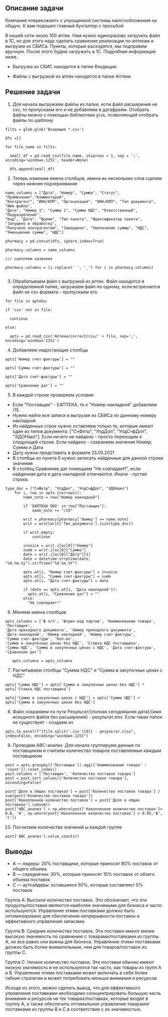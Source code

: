 ## Описание задачи 

Компания «переезжает» с упрощенной системы налогообложения на общую. К вам подошел главный бухгалтер с просьбой:

В нашей сети около 100 аптек. Нам нужно единоразово загрузить файл в 1С, но для этого надо сделать сравнение реализации по аптекам и выгрузки из СБИСа. 
Пункты, которые расходятся, мы подправим вручную. После этого будем загружать в 1С. Подробная информация ниже.

* Выгрузка из СБИС находится в папке Входящие. 

* Файлы с выгрузкой из аптек находятся в папке Аптеки

## Решение задачи

1. Для начала выгружаем файлы из папки, если файл расшерения не csv, то пропускаем его и не добавляем в датафрейм. Отобрать файлы можно с помощью библиотеки `glob`, позволяющей отобрать файлы по шаблону
```
filts = glob.glob('Входящие *.csv')

dfs =[]

for file_name in filts:

  small_df = pd.read_csv(file_name, skiprows = 1, sep = ';', encoding='windows-1251', header=None)

  dfs.append(small_df)
```

2. Теперь изменим имена столбцов, имена их нескольких слов сцепим через нижнее подчеркивание
```
name_columns = ["Дата", "Номер", "Сумма", "Статус", "Примечание","Комментарий",  
"Контрагент", "ИНН/КПП", "Организация", "ИНН/КПП", "Тип документа", "Имя файла",
"Дата", "Номер 1", "Сумма 1", "Сумма НДС", "Ответственный", "Подразделение",
"Код", "Дата", "Время", "Тип пакета", "Идентификатор пакета", "Запущено в обработку",
"Получено контрагентом", "Завершено", "Увеличение суммы", "НДC", "Уменьшение суммы", "НДС"]

pharmacy = pd.concat(dfs, ignore_index=True)

pharmacy.columns = name_columns

/// сцепляем названия

pharmacy.columns = [i.replace(' ', '_') for i in pharmacy.columns]
   
```
3. Обрабатываем файл с выгрузкой из аптек. Файл находится в определенной папке, загружаем файл по одному, если встречается файл не csv формата - пропускаем его.

```
for file in apteka:

if 'csv' not in file:

  continue

else:

  apts = pd.read_csv('Аптеки/correct/csv/' + file, sep=';', encoding='windows-1251')
```

4. Добавляем недостающие столбцы

```
apts['Номер счет-фактуры'] = ""
  
apts['Сумма счет-фактуры'] = ""
   
apts['Дата счет-фактуры'] = ""
   
apts['Сравнение дат'] = ""
```
5. В каждой строке проверяем условия:

* Если "Поставщик" - ЕАПТЕКА, то к "Номер накладной" добавляем /15.
* Нужно найти все записи в выгрузке из СБИСа по данному номеру накладной
* Из найденных строк нужно оставляем только те, которые имеют один из типов документа: ["СчФктр", "УпдДоп", "УпдСчфДоп", "ЭДОНакл"]. Если ничего не найдено - просто переходим к следующей строке. Если найдено - сохраняем значения Номер, Сумма и Дата
* Дату нужно представить в формате 25.05.2021
* В столбцы из пункта 6 нужно записать найденные для данной строки значения
* В столбец Сравнение дат помещаем "Не совпадает!", если найденная дата и дата накладной отличаются. Иначе - пустая строка.
```
type_doc = ["СчФктр", "УпдДоп", "УпдСчфДоп", "ЭДОНакл"]
    for i, row in apts.iterrows():
        name_note = row["Номер накладной"]

        if 'ЕАПТЕКА OOO' in row["Поставщик"]:
            name_note += "/15"

        writ = pharmacy[pharmacy['Номер'] == name_note]
        writ = writ[writ['Тип_документа'].isin(type_doc)]

        if writ.empty:
            continue

        invoice = writ.iloc[0]["Номер"]
        summ = writ.iloc[0]["Сумма"]
        date = writ.iloc[0]["Дата"][1]
        date = datetime.strptime(date, "%d.%m.%y").strftime("%d.%m.%Y")

        apts.at[i, "Номер счет-фактуры"] = invoice
        apts.at[i, "Сумма счет-фактуры"] = summ
        apts.at[i, "Дата счет-фактуры"] = date

        if (date == apts.at[i, 'Дата накладной']):
          apts.at[i, "Сравнение дат"] = ""
        else:
          "Не совпадает!"
```
6. Меняем имена столбцов
```
apts_columns = ['№ п/п', 'Штрих-код партии', 'Наименование товара', 'Поставщик',
'Дата приходного документа', 'Номер приходного документа',
'Дата накладной', 'Номер накладной', 'Номер счет-фактуры',
'Сумма счет-фактуры', 'Кол-во',
'Сумма в закупочных ценах без НДС', 'Ставка НДС поставщика',
'Сумма НДС', 'Сумма в закупочных ценах с НДС', 'Дата счет-фактуры', 'Сравнение дат']

   apts.columns = apts_columns
```
7. Расчитываем столбцы  "Сумма НДС" и "Сумма в закупочных ценах с НДС"  
```
apts['Сумма НДС'] = apts['Сумма в закупочных ценах без НДС'] * apts['Ставка НДС поставщика']

apts['Сумма в закупочных ценах с НДС'] = apts['Сумма НДС'] + apts['Сумма в закупочных ценах без НДС']
```
8. Файл сохраняем по пути Результат/{полная сегодняшняя дата}/{имя исходного файла без расширения} - результат.xlsx. Если таких папок не существует - создаем их
   
```
apts.to_excel(f"{file.split('.csv')[0]} - результат.xlsx", index=False, encoding="windows-1251")
```
9. Проводим ABC-анализ. Для начала группируем данные по поставщикам и считаем количество товаров поставляемые каждым поставщиком
```
post = apts.groupby(['Поставщик']).agg({'Наименование товара' : 'count'}).reset_index()
post.columns = ['Поставщик', 'Количество поставок товара']
post = post.sort_values(['Количество поставок товара'], ascending=False)

post['Доля в общих поставках'] = post['Количество поставок товара'] /  sum(post['Количество поставок товара'])
post['Накопленное количество поставок'] = post['Доля в общих поставках'].cumsum()
post['ABC_анализ'] = np.where(post['Накопленное количество поставок']< 0.8, 'A', np.where(post['Накопленное количество поставок'] < 0.95,'B', 'C'))
```
10. Посчитаем количества значений ы каждой группе    
```
post['ABC_анализ'].value_counts()
```
## Выводы

* A — лидеры: 20% поставщики, которые приносят 80% поставок от общего объема.
* B — середнячки: 30%, которые приносят 15% поставок от обзего объема поставок
* C — аутсайдеры: оставшиеся 50%, которые составляют 5% поставок
  
Группа А: Высокое количество поставок. Это обозначает, что эти продукты/поставки являются наиболее значимыми для бизнеса и часто используются. Управление этими поставками должно быть оптимизировано для обеспечения непрерывности поставок и эффективного управления запасами.

Группа B: Среднее количество поставок. Эти поставки имеют менее высокую значимость по сравнению с товарами/поставками из группы A, но все равно они важны для бизнеса. Управление этими поставками должно быть более внимательным, чем для товаров/поставок из группы C.

Группа C: Низкое количество поставок. Эти поставки обычно имеют низкую значимость и не используются так часто, как товары из групп A и B. Управление этими поставками может включать в себя более гибкие стратегии и может потребовать меньше внимания и ресурсов.

Исходя из этого, можно сделать вывод, что для эффективного управления поставками необходимо сконцентрировать большую часть внимания и ресурсов на тех товарах/поставках, которые входят в группу A, а также обеспечить оптимальное управление товарами/поставками из группы B и C в соответствии с их значимостью.
